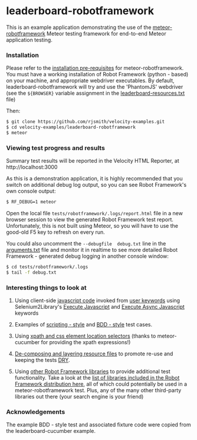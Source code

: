 leaderboard-robotframework
==========================

This is an example application demonstrating the use of the [meteor-robotframework](https://github.com/rjsmith/meteor-robotframework) Meteor testing framework for end-to-end Meteor application testing.

### Installation

Please refer to the [installation pre-requisites](https://github.com/rjsmith/meteor-robotframework#installation) for meteor-robotframework.  You must have a working installation of Robot Framework (python - based) on your machine, and appropriate webdriver executables.  By default, leaderboard-robotframework will try and use the 'PhantomJS' webdriver (see the `${BROWSER}` variable assignment in the [leaderboard-resources.txt](tests/robotframework/suites/leaderboard-resources.txt) file)

Then:

```sh
$ git clone https://github.com/rjsmith/velocity-examples.git
$ cd velocity-examples/leaderboard-robotframework
$ meteor
```

### Viewing test progress and results

Summary test results will be reported in the Velocity HTML Reporter, at http://localhost:3000

As this is a demonstration application, it is highly recommended that you switch on additional debug log output, so you can see Robot Framework's own console output:

```sh
$ RF_DEBUG=1 meteor
```

Open the local file `tests/robotframework/.logs/report.html` file in a new browser session to view the generated Robot Framework test report.  Unfortunately, this is not built using Meteor, so you will have to use the good-old F5 key to refresh on every run.

You could also uncomment the `--debugfile  debug.txt` line in the [arguments.txt](tests/robotframework/arguments.txt) file and monitor it in realtime to see more detailed Robot Framework - generated debug logging in another console window:

```sh
$ cd tests/robotframework/.logs
$ tail -f debug.txt
```

### Interesting things to look at

1. Using client-side [javascript code](leaderboard-fixture.js#L43) invoked from [user keywords](tests/robotframework/suites/leaderboard-resources.txt#L38) using Selenium2Library's [Execute Javascript](http://rtomac.github.io/robotframework-selenium2library/doc/Selenium2Library.html#Execute%20Javascript) and [Execute Async Javascript](http://rtomac.github.io/robotframework-selenium2library/doc/Selenium2Library.html#Execute%20Async%20Javascript) keywords

2. Examples of [scripting - style](tests/robotframework/suites/leaderboard.txt#L11) and [BDD - style](tests/robotframework/suites/leaderboard.txt#L14) test cases.

3. Using [xpath and css element location selectors](tests/robotframework/suites/leaderboard-resources.txt#L14) (thanks to meteor-cucumber for providing the xpath expressions!)

4. [De-composing and layering resource files](tests/robotframework/suites/selenium-resources.txt) to promote re-use and keeping the tests [DRY](http://en.wikipedia.org/wiki/Don%27t_repeat_yourself).

5. Using [other Robot Framework libraries](tests/robotframework/suites/leaderboard-resources.txt#L43) to provide additional test functionality.  Take a look at the [list of libraries included in the Robot Framework distribution here](http://robotframework.org/robotframework/#standard-libraries), all of which could potentially be used in a meteor-robotframework test.  Plus, any of the many other third-party libraries out there (your search engine is your friend)

### Acknowledgements

The example BDD - style test and associated fixture code were copied from the leaderboard-cucumber example.
